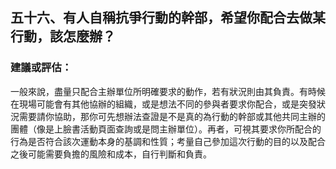 ## 五十六、有人自稱抗爭行動的幹部，希望你配合去做某行動，該怎麼辦？

### 建議或評估：

一般來說，盡量只配合主辦單位所明確要求的動作，若有狀況則由其負責。有時候在現場可能會有其他協辦的組織，或是想法不同的參與者要求你配合，或是突發狀況需要請你協助，那你可先想辦法查證是不是真的為行動的幹部或其他共同主辦的團體（像是上臉書活動頁面查詢或是問主辦單位）。再者，可視其要求你所配合的行為是否符合該次運動本身的基調和性質；考量自己參加這次行動的目的以及配合之後可能需要負擔的風險和成本，自行判斷和負責。
